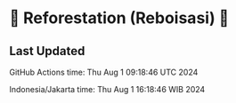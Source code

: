 
# 🌳 Reforestation (Reboisasi) 🌲

## Last Updated

GitHub Actions time: Thu Aug  1 09:18:46 UTC 2024

Indonesia/Jakarta time: Thu Aug  1 16:18:46 WIB 2024
